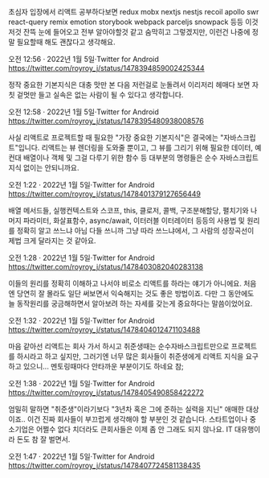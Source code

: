 초심자 입장에서 리액트 공부하다보면 redux mobx nextjs nestjs recoil apollo swr react-query remix emotion storybook webpack parceljs snowpack 등등 이것저것 잔뜩 눈에 들어오고 전부 알아야할것 같고 숨막히고 그렇겠지만, 이런건 나중에 정말 필요할때 해도 괜찮다고 생각해요.

오전 12:56 · 2022년 1월 5일·Twitter for Android
https://twitter.com/royroy_j/status/1478394859002425344

정작 중요한 기본지식은 대충 맛만 본 다음 저런걸로 눈돌려서 이리저리 헤매다 보면 자칫 겉멋만 들고 실속은 없는 사람이 될 수 있다고 생각합니다.

오전 12:58 · 2022년 1월 5일·Twitter for Android
https://twitter.com/royroy_j/status/1478395480938008576

사실 리액트로 프로젝트할 때 필요한 "가장 중요한 기본지식"은 결국에는 "자바스크립트"입니다. 리액트는 뷰 렌더링을 도와줄 뿐이고, 그 뷰를 그리기 위해 필요한 데이터, 예컨대 배열이나 객체 및 그걸 다루기 위한 함수 등 대부분의 명령들은 순수 자바스크립트 지식 없이는 안되니까요.

오전 1:22 · 2022년 1월 5일·Twitter for Android
https://twitter.com/royroy_j/status/1478401379127656449

배열 메서드들, 실행컨텍스트와 스코프, this, 클로저, 콜백, 구조분해할당, 펼치기와 나머지 파라미터, 화살표함수, async/await, 이터러블 이터레이터 등등의 사용법 및 원리를 정확히 알고 쓰느냐 아님 다들 쓰니까 그냥 따라 쓰느냐에서, 그 사람의 성장곡선이 제법 크게 달라지는 것 같아요.

오전 1:28 · 2022년 1월 5일·Twitter for Android
https://twitter.com/royroy_j/status/1478403082040283138

이들의 원리를 정확히 이해하고 나서야 비로소 리액트를 하라는 얘기가 아니에요. 처음엔 당연히 잘 몰라도 일단 써보면서 익숙해지는 것도 좋은 방법이죠. 다만 그 동안에도 늘 동작원리를 궁금해하면서 알아보려 하는 자세를 갖는게 중요하다는 말씀이었어요.

오전 1:32 · 2022년 1월 5일·Twitter for Android
https://twitter.com/royroy_j/status/1478404012471103488

마음 같아선 리액트는 회사 가서 하시고 취준생때는 순수자바스크립트만으로 프로젝트를 하시라고 하고 싶지만, 그러기엔 너무 많은 회사들이 취준생에게 리액트 지식을 요구하고 있으니... 멘토링때마다 안타까운 부분이기도 하네요 참;

오전 1:38 · 2022년 1월 5일·Twitter for Android
https://twitter.com/royroy_j/status/1478405490858422272

엄밀히 말하면 "취준생"이라기보다 "3년차 혹은 그에 준하는 실력을 지닌" 애매한 대상이죠.. 이건 진짜 회사들이 부끄럽게 생각해야 할 부분인 것 같습니다. 스타트업이나 중소기업은 어쩔수 없다 치더라도 큰회사들은 이제 좀 안 그래도 되지 않나요. IT 대유행이라 돈도 참 잘 벌면서.

오전 1:47 · 2022년 1월 5일·Twitter for Android
https://twitter.com/royroy_j/status/1478407724581138435


